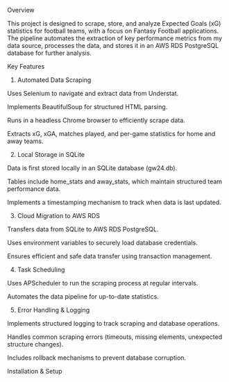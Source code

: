 Overview

This project is designed to scrape, store, and analyze Expected Goals (xG) statistics for football teams, with a focus on Fantasy Football applications. The pipeline automates the extraction of key performance metrics from my data source, processes the data, and stores it in an AWS RDS PostgreSQL database for further analysis.

Key Features

1. Automated Data Scraping

Uses Selenium to navigate and extract data from Understat.

Implements BeautifulSoup for structured HTML parsing.

Runs in a headless Chrome browser to efficiently scrape data.

Extracts xG, xGA, matches played, and per-game statistics for home and away teams.

2. Local Storage in SQLite

Data is first stored locally in an SQLite database (gw24.db).

Tables include home_stats and away_stats, which maintain structured team performance data.

Implements a timestamping mechanism to track when data is last updated.

3. Cloud Migration to AWS RDS

Transfers data from SQLite to AWS RDS PostgreSQL.

Uses environment variables to securely load database credentials.

Ensures efficient and safe data transfer using transaction management.

4. Task Scheduling

Uses APScheduler to run the scraping process at regular intervals.

Automates the data pipeline for up-to-date statistics.

5. Error Handling & Logging

Implements structured logging to track scraping and database operations.

Handles common scraping errors (timeouts, missing elements, unexpected structure changes).

Includes rollback mechanisms to prevent database corruption.

Installation & Setup
